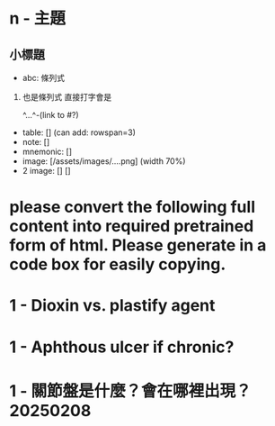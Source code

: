 # n - 主題
## 小標題
- abc: 條列式
1. 也是條列式
直接打字會是 <p>
^...^-(link to #?)
+ table: [] (can add: rowspan=3)
+ note: []
+ mnemonic: []
+ image: [/assets/images/....png] (width 70%)
+ 2 image: [] []

please convert the following full content into required pretrained form of html. Please generate in a code box for easily copying.  
=======================================================================================

# 1 - Dioxin vs. plastify agent

# 1 - Aphthous ulcer if chronic?

# 1 - 關節盤是什麼？會在哪裡出現？20250208

